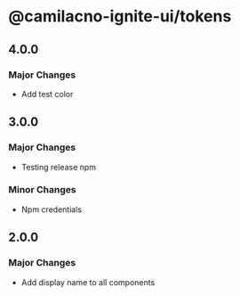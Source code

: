 # @camilacno-ignite-ui/tokens

## 4.0.0

### Major Changes

- Add test color

## 3.0.0

### Major Changes

- Testing release npm

### Minor Changes

- Npm credentials

## 2.0.0

### Major Changes

- Add display name to all components
